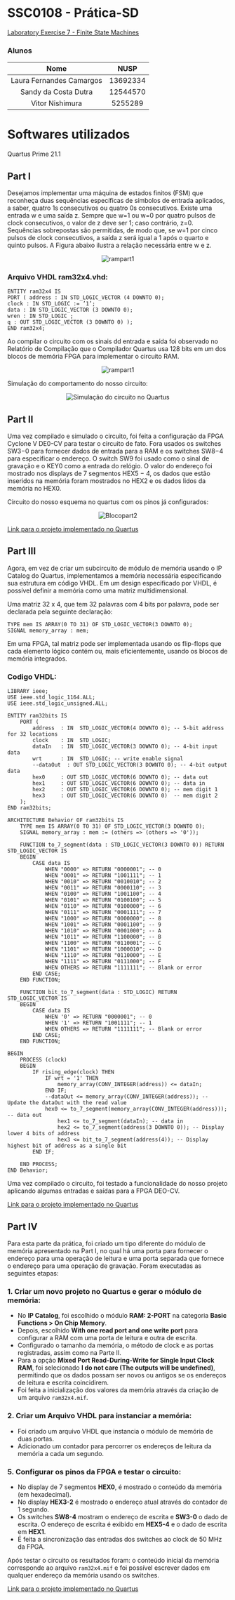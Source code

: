 # SSC0108 - Prática-SD

[Laboratory Exercise 7 - Finite State Machines](img/lab8.pdf)

### Alunos

|        Nome                         |    NUSP   |       
|:-----------------------------------:|:---------:|  
|   Laura Fernandes Camargos          |  13692334 |   
|   Sandy da Costa Dutra       	      |  12544570 |   
|   Vitor Nishimura		                |  5255289  | 

# Softwares utilizados

Quartus Prime 21.1 <br>

## Part I
Desejamos implementar uma máquina de estados finitos (FSM) que reconheça duas sequências específicas de símbolos de entrada aplicados, a saber, quatro 1s consecutivos ou quatro 0s consecutivos. Existe uma entrada w e uma saída z. Sempre que w=1 ou w=0 por quatro pulsos de clock consecutivos, o valor de z deve ser 1; caso contrário, z=0. Sequências sobrepostas são permitidas, de modo que, se w=1 por cinco pulsos de clock consecutivos, a saída z será igual a 1 após o quarto e quinto pulsos. A Figura abaixo ilustra a relação necessária entre w e z.

<div align ="center">
    <img src ="img/figure1.png" style="max-width: 100%;" alt="rampart1">
</div>

### Arquivo VHDL ram32x4.vhd:
```
ENTITY ram32x4 IS
PORT ( address : IN STD_LOGIC_VECTOR (4 DOWNTO 0);
clock : IN STD_LOGIC := ’1’;
data : IN STD_LOGIC_VECTOR (3 DOWNTO 0);
wren : IN STD_LOGIC ;
q : OUT STD_LOGIC_VECTOR (3 DOWNTO 0) );
END ram32x4;
```
Ao compilar o circuito com os sinais dd entrada e saída foi observado no Relatório de Compilação que o Compilador Quartus usa 128 bits em um dos blocos de memória FPGA para implementar o circuito RAM.

<div align ="center">
    <img src ="img/compilationreportpart1.PNG" style="max-width: 100%;" alt="rampart1">
</div>

Simulação do comportamento do nosso circuito:
<div align ="center">
    <img src ="img/simulacaopart1.png" style="max-width: 100%;" alt="Simulação do circuito no Quartus">
</div>


## Part II
Uma vez compilado e simulado o circuito, foi feita a configuração da FPGA Cyclone V DE0-CV para testar o circuito de fato. Fora usados os switches SW3−0 para fornecer dados de entrada para a RAM e os switches SW8−4 para especificar o endereço. O switch SW9 foi usado como o sinal de gravação e o KEY0 como a entrada do relógio. O valor do endereço foi mostrado nos displays de 7 segmentos HEX5 − 4, os dados que estão inseridos na memória foram mostrados no HEX2 e os dados lidos da memória no HEX0.

Circuito do nosso esquema no quartus com os pinos já configurados:

<div align ="center">
    <img src ="img/blocospart2.png" style="max-width: 100%;" alt="Blocopart2">
</div>

[Link para o projeto implementado no Quartus](quartus/part1/praticaram)

	
## Part III

Agora, em vez de criar um subcircuito de módulo de memória usando o IP Catalog do Quartus, implementamos a memória necessária especificando sua estrutura em código VHDL. Em um design especificado por VHDL, é possível definir a memória como uma matriz multidimensional.

Uma matriz 32 x 4, que tem 32 palavras com 4 bits por palavra, pode ser declarada pela seguinte declaração:

```
TYPE mem IS ARRAY(0 TO 31) OF STD_LOGIC_VECTOR(3 DOWNTO 0);
SIGNAL memory_array : mem;
```

Em uma FPGA, tal matriz pode ser implementada usando os flip-flops que cada elemento lógico contém ou, mais eficientemente, usando os blocos de memória integrados.

### Codigo VHDL:

```
LIBRARY ieee;
USE ieee.std_logic_1164.ALL;
USE ieee.std_logic_unsigned.ALL;

ENTITY ram32bits IS
    PORT (
        address  : IN  STD_LOGIC_VECTOR(4 DOWNTO 0); -- 5-bit address for 32 locations
        clock    : IN  STD_LOGIC;
        dataIn   : IN  STD_LOGIC_VECTOR(3 DOWNTO 0); -- 4-bit input data
        wrt      : IN  STD_LOGIC; -- write enable signal
        --dataOut  : OUT STD_LOGIC_VECTOR(3 DOWNTO 0); -- 4-bit output data
        hex0     : OUT STD_LOGIC_VECTOR(6 DOWNTO 0); -- data out
        hex1     : OUT STD_LOGIC_VECTOR(6 DOWNTO 0); -- data in
        hex2     : OUT STD_LOGIC_VECTOR(6 DOWNTO 0); -- mem digit 1
        hex3     : OUT STD_LOGIC_VECTOR(6 DOWNTO 0)  -- mem digit 2
    );
END ram32bits;

ARCHITECTURE Behavior OF ram32bits IS
    TYPE mem IS ARRAY(0 TO 31) OF STD_LOGIC_VECTOR(3 DOWNTO 0);
    SIGNAL memory_array : mem := (others => (others => '0'));

    FUNCTION to_7_segment(data : STD_LOGIC_VECTOR(3 DOWNTO 0)) RETURN STD_LOGIC_VECTOR IS
    BEGIN
        CASE data IS
            WHEN "0000" => RETURN "0000001"; -- 0
            WHEN "0001" => RETURN "1001111"; -- 1
            WHEN "0010" => RETURN "0010010"; -- 2
            WHEN "0011" => RETURN "0000110"; -- 3
            WHEN "0100" => RETURN "1001100"; -- 4
            WHEN "0101" => RETURN "0100100"; -- 5
            WHEN "0110" => RETURN "0100000"; -- 6
            WHEN "0111" => RETURN "0001111"; -- 7
            WHEN "1000" => RETURN "0000000"; -- 8
            WHEN "1001" => RETURN "0001100"; -- 9
            WHEN "1010" => RETURN "0001000"; -- A
            WHEN "1011" => RETURN "1100000"; -- B
            WHEN "1100" => RETURN "0110001"; -- C
            WHEN "1101" => RETURN "1000010"; -- D
            WHEN "1110" => RETURN "0110000"; -- E
            WHEN "1111" => RETURN "0111000"; -- F
            WHEN OTHERS => RETURN "1111111"; -- Blank or error
        END CASE;
    END FUNCTION;

    FUNCTION bit_to_7_segment(data : STD_LOGIC) RETURN STD_LOGIC_VECTOR IS
    BEGIN
        CASE data IS
            WHEN '0' => RETURN "0000001"; -- 0
            WHEN '1' => RETURN "1001111"; -- 1
            WHEN OTHERS => RETURN "1111111"; -- Blank or error
        END CASE;
    END FUNCTION;

BEGIN
    PROCESS (clock)
    BEGIN
        IF rising_edge(clock) THEN
            IF wrt = '1' THEN
                memory_array(CONV_INTEGER(address)) <= dataIn;
            END IF;
            --dataOut <= memory_array(CONV_INTEGER(address)); -- Update the dataOut with the read value
            hex0 <= to_7_segment(memory_array(CONV_INTEGER(address))); -- data out
				hex1 <= to_7_segment(dataIn); -- data in
				hex2 <= to_7_segment(address(3 DOWNTO 0)); -- Display lower 4 bits of address
				hex3 <= bit_to_7_segment(address(4)); -- Display highest bit of address as a single bit
        END IF;
		  
    END PROCESS;
END Behavior;

```
Uma vez compilado o circuito, foi testado a funcionalidade do nosso projeto aplicando algumas entradas e saídas para a FPGA DEO-CV.

[Link para o projeto implementado no Quartus](quartus/part3/ram_part3/)


## Part IV

Para esta parte da prática, foi criado um tipo diferente do módulo de memória apresentado na Part I, no qual há uma porta para fornecer o endereço para uma operação de leitura e uma porta separada que fornece o endereço para uma operação de gravação. Foram executadas as seguintes etapas:

### 1. Criar um novo projeto no Quartus e gerar o módulo de memória:
   - No **IP Catalog**, foi escolhido o módulo **RAM: 2-PORT** na categoria **Basic Functions > On Chip Memory**.
   - Depois, escolhido **With one read port and one write port** para configurar a RAM com uma porta de leitura e outra de escrita.
   - Configurado o tamanho da memória, o método de clock e as portas registradas, assim como na Parte II.
   - Para a opção **Mixed Port Read-During-Write for Single Input Clock RAM**, foi selecionado **I do not care (The outputs will be undefined)**, permitindo que os dados possam ser novos ou antigos se os endereços de leitura e escrita coincidirem.
   - Foi feita a inicialização dos valores da memória através da criação de um arquivo `ram32x4.mif`.

### 2. Criar um Arquivo VHDL para instanciar a memória:
   - Foi criado um arquivo VHDL que instancia o módulo de memória de duas portas.
   - Adicionado um contador para percorrer os endereços de leitura da memória a cada um segundo.

### 5. Configurar os pinos da FPGA e testar o circuito:
   - No display de 7 segmentos **HEX0**, é mostrado o conteúdo da memória (em hexadecimal).
   - No display **HEX3-2** é mostrado o endereço atual através do contador de 1 segundo.
   - Os switches **SW8-4** mostram o endereço de escrita e **SW3-0** o dado de escrita. O endereço de escrita é exibido em **HEX5-4** e o dado de escrita em **HEX1**.
   - É feita a sincronização das entradas dos switches ao clock de 50 MHz da FPGA.

 Após testar o circuito os resultados foram: o conteúdo inicial da memória corresponde ao arquivo `ram32x4.mif` e foi possível escrever dados em qualquer endereço da memória usando os switches.

[Link para o projeto implementado no Quartus](quartus/part3/ram_part3/)


